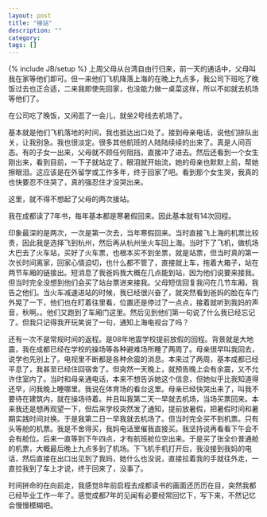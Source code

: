 ```yaml
---
layout: post
title: "接站"
description: ""
category: 
tags: []
---
```

{% include JB/setup %}
上周父母从台湾自由行归来，前一天的通话中，父母叫我在家等他们即可。但一来他们飞机降落上海的在晚上九点多，我公司下班吃了晚饭过去也正合适，二来我即使先回家，也没能力做一桌菜这样，所以不如就去机场等他们了。

在公司吃了晚饭，又闲逛了一会儿，就坐2号线去机场了。

基本就是他们飞机落地的时间，我也抵达出口处了。接到母亲电话，说他们排队出关，让我别急。我也很淡定。很多其他航班的人陆陆续续的出来了。真是人间百态。有的子女一出来，父母就不顾任何阻挡，直接冲了进去。然后还看到一个女生刚出来，看到目前，一下子就站定了，眼泪就开始流，她的母亲也默默上前，帮她擦眼泪。这应该是在外留学或工作多年，终于回家了吧。看到那个女生哭，我真的也快要忍不住哭了，真的强忍住才没哭出来。

这里，就不得不想起了父母的两次接站。

我在成都读了7年书，每年基本都是寒暑假回来。因此基本就有14次回程。

印象最深的是两次，一次是第一次去，当年寒假回来。当时直接飞上海的机票比较贵，因此我是选择飞到杭州，然后再从杭州坐火车回上海。当时下了飞机，做机场大巴去了火车站，买好了火车票，也根本买不到坐票，就是站票，但当时真的第一次长时间离家，回家心情迫切，也什么都不管了，直接就上车，拖着大箱子，站在两节车厢的链接出。短消息了我爸妈我大概在几点能到站，因为他们说要来接我。但当时完全没想到他们会买了站台票进来接我。父母短信回复我问在几节车厢，我告之他们。当火车减速进站的时候，我已经很兴奋了，就突然看到爸妈的脸在车门外晃了一下，他们也在盯着往里看，位置还是停过了一点点，接着就听到我妈的声音，秋啊。。他们又跑到了车厢门这里。然后见到他们第一句说了什么我已经忘记了。但我只记得我开玩笑说了一句，通知上海电视台了吗？

还有一次不是常规时间的返程。是08年地震学校提前放假的回程。背景就是大地震，我在成都已经在学校的操场等各种避难场所睡了两周了。母亲很早叫我回去，说学也先别上了。电视里不断都是各种余震的消息。本来过了两周，基本成都已经平息了，我甚至已经住回宿舍了。但突然一天晚上，就预告晚上会有余震，又不允许住室内了。当时和母亲通电话，本来不想告诉她这个信息，但她似乎比我知道得还早，问我晚上睡哪里。我说在体育场的看台这里。母亲已经快哭出来了，叫我不要待在建筑内，就在操场待着。并且叫我第二天一早就去机场，当场买票回来。本来我还是想再观望一下，但后来学校突然发了通知，提前放暑假，把暑假时间和暑期实践时间对换。于是我第二日一早我就去机场了。但当时完全买不到机票。只有头等舱的机票。我是不舍得买，我妈电话里催我直接买。我坚持说再看看下午会不会有舱位。后来一直等到下午四点，才有航班舱位空出来。于是买了张全价普通舱的机票，大概最后晚上九点多到了机场。下飞机手机打开后，我没接到我妈的电话，然后直接在出口出见到了我妈，她什么也没说，直接拉着我的手就往外走，一直拉我到了车上才说，终于回来了，没事了。

时间拼命的在向前走，我感觉8年前启程去成都读书的画面还历历在目，突然我都已经毕业工作一年了。感觉成都7年的见闻有必要经常回忆下，写下来，不然记忆会慢慢模糊吧。

